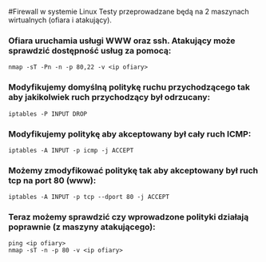#Firewall w systemie Linux
Testy przeprowadzane będą na 2 maszynach wirtualnych (ofiara i atakujący).

### Ofiara uruchamia usługi WWW oraz ssh. Atakujący może sprawdzić dostępność usług za pomocą:
```
nmap -sT -Pn -n -p 80,22 -v <ip ofiary>
```

### Modyfikujemy domyślną politykę ruchu przychodzącego tak aby jakikolwiek ruch przychodzący był odrzucany:
```
iptables -P INPUT DROP
```

### Modyfikujemy politykę aby akceptowany był cały ruch ICMP:
```
iptables -A INPUT -p icmp -j ACCEPT
```

### Możemy zmodyfikować politykę tak aby akceptowany był ruch tcp na port 80 (www):
```
iptables -A INPUT -p tcp --dport 80 -j ACCEPT
```

### Teraz możemy sprawdzić czy wprowadzone polityki działają poprawnie (z maszyny atakującego):
```
ping <ip ofiary>
nmap -sT -n -p 80 -v <ip ofiary>
```
